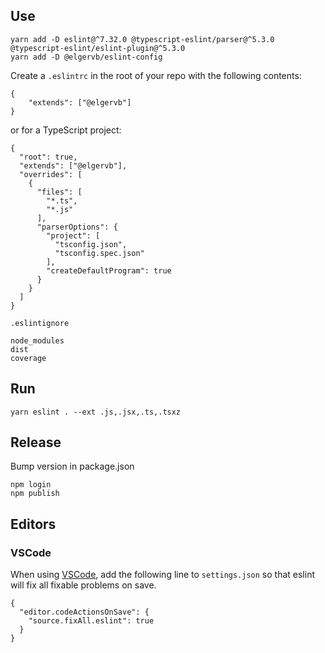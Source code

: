 

## Use

```
yarn add -D eslint@^7.32.0 @typescript-eslint/parser@^5.3.0 @typescript-eslint/eslint-plugin@^5.3.0
yarn add -D @elgervb/eslint-config
```

Create a `.eslintrc` in the root of your repo with the following contents:
```
{
    "extends": ["@elgervb"]
}
```

or for a TypeScript project:
```
{
  "root": true,
  "extends": ["@elgervb"],
  "overrides": [
    {
      "files": [
        "*.ts",
        "*.js"
      ],
      "parserOptions": {
        "project": [
          "tsconfig.json",
          "tsconfig.spec.json"
        ],
        "createDefaultProgram": true
      }
    }
  ]
}
```

`.eslintignore`
```
node_modules
dist
coverage
```

## Run
`yarn eslint . --ext .js,.jsx,.ts,.tsxz`


## Release
Bump version in package.json

```
npm login
npm publish
```

## Editors

### VSCode
When using [VSCode](https://code.visualstudio.com/), add the following line to `settings.json` so that eslint will fix all fixable problems on save.

```
{
  "editor.codeActionsOnSave": {
    "source.fixAll.eslint": true
  }
}
```
